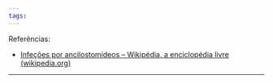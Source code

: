 ```yaml
---
tags:
---
```

Referências: 
* [Infeções por ancilostomídeos – Wikipédia, a enciclopédia livre (wikipedia.org)](https://pt.wikipedia.org/wiki/Infe%C3%A7%C3%B5es_por_ancilostom%C3%ADdeos)

---




[^1]: 
[^2]: 
